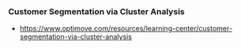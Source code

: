 

### Customer Segmentation via Cluster Analysis
- https://www.optimove.com/resources/learning-center/customer-segmentation-via-cluster-analysis
